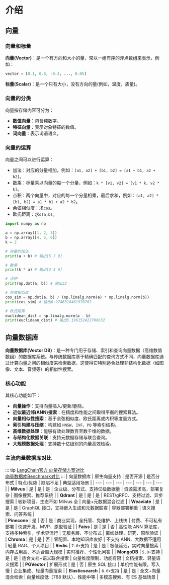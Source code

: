 # 介绍

## 向量

### 向量和标量

**向量(Vector)**：是一个有方向和大小的量，常以一组有序的浮点数组来表示，例如：
```py
vector = [0.1, 0.8, -0.3, ..., 0.05]
```

**标量(Scalar)**：是一个只有大小，没有方向的量(例如，温度，质量)。

### 向量的分类

向量按存储内容可分为：
* **数值向量**：包含纯数字。
* **特征向量**：表示对象特征的数值。
* **词向量**：表示词语语义。

### 向量的运算
向量之间可以进行运算：
* 加法：对应的分量相加，例如：`[a1, a2] + [b1, b2] = [a1 + b1, a2 + b2]`。
* 数乘：标量乘以向量的每一个分量，例如：`k * [v1, v2] = [v1 * k, v2 * k]`。
* 点积：两个向量中，对应的每一个分量相乘，最后求和，例如：`[a1, a2] * [b1, b2] = a1 * b1 + a2 * b2`。
* 余弦相似度：求`cos`。
* 欧氏距离：求`d(a,b)`。

```py
import numpy as np

a = np.array([1, 2, 3])
b = np.array([4, 5, 6])
k = 2

# 向量的加法
print(a + b) # 输出[5 7 9]

# 数乘
print(k * a) # 输出[2 4 6]

# 点积
print(np.dot(a, b)) # 输出32

# 余弦相似度
cos_sim = np.dot(a, b) / (np.linalg.norm(a) * np.linalg.norm(b))
print(cos_sim) # 输出0.9746318461970762

# 欧氏距离
euclidean_dist = np.linalg.norm(a - b)
print(euclidean_dist) # 输出5.196152422706632
```
## 向量数据库

**向量数据库(Vector DB)**：是一种专门用于存储、索引和查询向量数据（高维数值数组）的数据库系统。与传统数据库基于精确匹配的查询方式不同，向量数据库通过计算向量之间的相似度来检索数据，这使得它特别适合处理非结构化数据（如图像、文本、音频等）的相似性搜索。


### 核心功能

其核心功能如下：
* **向量操作**：支持向量插入/更新/删除。
* **近似最近邻(ANN)搜索**：在精度和性能之间取得平衡的搜索算法。
* **向量相似性搜索**：基于余弦相似度、欧氏距离或内积等度量方式。
* **索引构建与压缩**：构建如 `HNSW`、`IVF`、`PQ` 等索引结构。
* **高维数据处理**：能够有效处理数百至数千维的数据。
* **与结构化数据关联**：支持元数据存储与联合查询。
* **大规模数据处理**：支持数十亿级别的向量高效检索。

### 主流向量数据库对比
::: tip
[LangChain官方 向量存储方案对比](https://python.langchain.com/docs/integrations/vectorstores/) <br/>
[向量数据库Benchmark对比](https://ann-benchmarks.com/index.html)
:::
| 向量数据库 | 原生向量支持 | 是否开源 | 是否分布式 | 特点/优势 | 缺陷不足 | 典型适用场景 |
| --- | --- | --- | --- | --- | --- | --- |
| **Milvus** | 是 | 是 | 是 | 企业级、分布式、支持亿级数据量 | 资源需求高，部署复杂 | 图像搜索、推荐系统 | 
| **Qdrant** | 是 | 是 | 是 | REST/gRPC、支持过滤、异步搜索 | 较新项目、生态不如 Milvus 全 | 向量+元数据混合过滤 |
| **Weaviate** | 是 | 是 | 是 | GraphQL 接口，支持嵌入生成和元数据联查 | 容器部署稍重 | 语义搜索、问答系统 |  
| **Pinecone** | 是 | 否 | 是 | 商业实现，全托管、免维护、上线快 | 付费、不可私有部署 | 快速开发、MVP、原型验证 | 
| **Faiss** | 是 | 是 | 否 | 高性能 ANN 算法库，支持多种索引，学术界流行 | 无服务层、不分布式 | 离线处理、研究、原型验证 | 
| **Chroma** | 是 | 是 | 否 | 零配置、本地知识库友好 | 不支持 ANN、大数据不适用 | 轻量 RAG、个人项目 | 
| **Redis** | `7.0+`支持 | 是 | 是 | 极低延迟，实时向量搜索 | 内存占用高、不适合超大规模 | 实时推荐、个性化问答 | 
| **MongoDB** | `5.0+`支持 | 是 | 是 | 适合文档+语义联合搜索 | 向量维度限制、功能有限 | 文档搜索、轻量语义搜索 | 
| **PGVector** | 扩展形式 | 是 | 否 | 原生 SQL 接口 | 单机性能有限，写入慢 | 企业集成、轻量向量搜索 | 
| **Elasticsearch** | `8.0+`支持 | 是 | 是 | 全文+向量混合检索 | 向量维度低（768 默认）、性能中等 | 多模态搜索、有 ES 基础场景 | 
